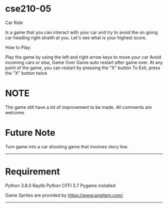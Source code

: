 # cse210-05


Car Ride

Is a game that you can interact with your car and try to avoid the on going car heading right straith at you.
Let's see what is your highest score.

How to Play:

Play the game by using the left and right arrow keys to move your car
Avoid incoming cars or else, Game Over
Game auto restart after game over.
At any point of the game, you can restart by pressing the "X" button 
To Exit, press the "X" button twice

# NOTE

The game still have a lot of improvement to be made. All comments are welcome.

# Future Note

Turn game into a car shooting game that involves story line. 

**************************************************************************************************************

# Requirement

Python 3.8.0
Raylib Python CFFI 3.7
Pygame installed

Game Sprites are provided by https://www.pngitem.com/


**************************************************************************************************************